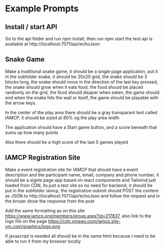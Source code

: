 # Example Prompts

## Install / start API

Go to the api folder and run npm install, then run npm start the test api is available at http://localhost:7071/api/echoJson

## Snake Game

Make a traditional snake game, it should be a single page application, put it in the subfolder snake, it should be 20x20 grid, the snake should be 3 blocks long, the snake should move in the direction of the last key pressed, the snake should grow when it eats food, the food should be placed randomly on the grid, the food should disaper when eaten, the game should end when the snake hits the wall or itself, the game should be playable with the arrow keys.

In the center of the play area there should be a gray transparant text called IAMCP, it should be sized at 80% og the play area width

The application should have a Start game button, and a score beneath that sums up how many points

Also there should be a high score of the last 5 games played

## IAMCP Registration Site

Make a event registration site for IAMCP that should have a event description and the participant name, email, company and phone number, it should be a signle page app based on react components and Tailwind just loaded from CDN, its just a test site so no need for backend, it should be put in the subfolder iamcp, the registration submit should POST the content as JSON to http://localhost:7071/api/echoJson and follow the request and in the broser show the response from the post

Add the same formatting as on this site https://www.iamcp.org/members/group.aspx?id=217837, also link to the logo file on the page https://cdn.ymaws.com/iamcp.site-ym.com/graphics/logo.png

If javascript is needed all should be in the same html because i need to be able to run it from my browser locally

